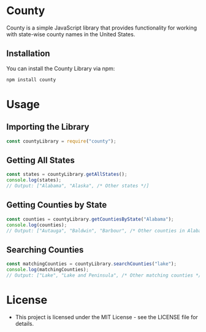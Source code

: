 # County

County is a simple JavaScript library that provides functionality for working with state-wise county names in the United States.

## Installation

You can install the County Library via npm:

```bash
npm install county
```

# Usage

## Importing the Library

```javascript
const countyLibrary = require("county");
```

## Getting All States

```javascript
const states = countyLibrary.getAllStates();
console.log(states);
// Output: ["Alabama", "Alaska", /* Other states */]
```

## Getting Counties by State

```javascript
const counties = countyLibrary.getCountiesByState("Alabama");
console.log(counties);
// Output: ["Autauga", "Baldwin", "Barbour", /* Other counties in Alabama */]
```

## Searching Counties

```javascript
const matchingCounties = countyLibrary.searchCounties("lake");
console.log(matchingCounties);
// Output: ["Lake", "Lake and Peninsula", /* Other matching counties */]
```

# License

- This project is licensed under the MIT License - see the LICENSE file for details.
